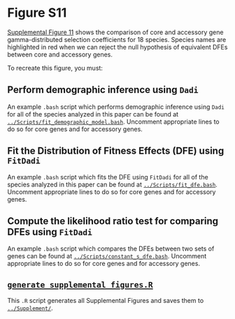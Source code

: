 # Figure S11

[Supplemental Figure 11](../Supplement/Supplemental_Figure_11.jpg) shows the comparison of core and accessory gene gamma-distributed selection coefficients for 18 species. Species names are highlighted in red when we can reject the null hypothesis of equivalent DFEs between core and accessory genes.

To recreate this figure, you must:

## Perform demographic inference using `Dadi`
  An example `.bash` script which performs demographic inference using `Dadi` for all of the species analyzed in this paper can be found at [`../Scripts/fit_demographic_model.bash`](../Scripts/fit_demographic_model.bash). Uncomment appropriate lines to do so for core genes and for accessory genes.
## Fit the Distribution of Fitness Effects (DFE) using `FitDadi`
  An example `.bash` script which fits the DFE using `FitDadi` for all of the species analyzed in this paper can be found at [`../Scripts/fit_dfe.bash`](../Scripts/fit_dfe.bash). Uncomment appropriate lines to do so for core genes and for accessory genes.
## Compute the likelihood ratio test for comparing DFEs using `FitDadi`
  An example `.bash` script which compares the DFEs between two sets of genes can be found at [`../Scripts/constant_s_dfe.bash`](../Scripts/constant_s_dfe.bash). Uncomment appropriate lines to do so for core genes and for accessory genes.
## [`generate_supplemental_figures.R`](../Scripts/generate_supplemental_figures.R)
  This `.R` script generates all Supplemental Figures and saves them to [`../Supplement/`](../Supplement/).
